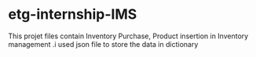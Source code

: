 # etg-internship-IMS
This projet files contain Inventory Purchase, Product insertion in Inventory management .i used json file to store the data in dictionary 
